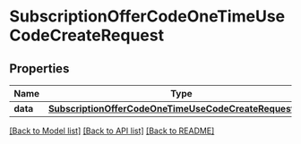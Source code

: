 # SubscriptionOfferCodeOneTimeUseCodeCreateRequest

## Properties
Name | Type | Description | Notes
------------ | ------------- | ------------- | -------------
**data** | [**SubscriptionOfferCodeOneTimeUseCodeCreateRequestData**](SubscriptionOfferCodeOneTimeUseCodeCreateRequestData.md) |  | 

[[Back to Model list]](../README.md#documentation-for-models) [[Back to API list]](../README.md#documentation-for-api-endpoints) [[Back to README]](../README.md)


